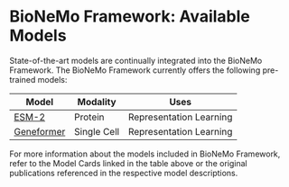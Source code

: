 # BioNeMo Framework: Available Models

State-of-the-art models are continually integrated into the BioNeMo Framework. The BioNeMo Framework currently offers the following pre-trained models:

| **Model**                                  | **Modality**       | **Uses**                                      |
| ------------------------------------------ | ------------------ | --------------------------------------------- |
| [ESM-2](./esm2.md)                         | Protein            | Representation Learning                       |
| [Geneformer](./geneformer.md)              | Single Cell        | Representation Learning                       |

For more information about the models included in BioNeMo Framework, refer to the Model Cards linked in the table above or the original publications referenced in the respective model descriptions.
